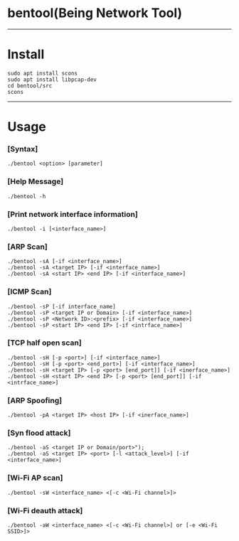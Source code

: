 # bentool(Being Network Tool)

---

# Install
```
sudo apt install scons
sudo apt install libpcap-dev
cd bentool/src
scons
```

---

# Usage
### [Syntax]
```
./bentool <option> [parameter]
```

### [Help Message]
```
./bentool -h
```

### [Print network interface information]
```
./bentool -i [<interface_name>]
```
    
### [ARP Scan]
```
./bentool -sA [-if <interface_name>]
./bentool -sA <target IP> [-if <interface_name>]
./bentool -sA <start IP> <end IP> [-if <interface_name>]
```

### [ICMP Scan]
```
./bentool -sP [-if interface_name]
./bentool -sP <target IP or Domain> [-if <interface_name>]
./bentool -sP <Network ID>:<prefix> [-if <interface_name>]
./bentool -sP <start IP> <end IP> [-if <intrface_name>]
```

### [TCP half open scan]
```
./bentool -sH [-p <port>] [-if <interface_name>]
./bentool -sH [-p <port> <end_port>] [-if <interface_name>]
./bentool -sH <target IP> [-p <port> [end_port]] [-if <inerface_name>]
./bentool -sH <start IP> <end IP> [-p <port> [end_port]] [-if <intrface_name>]
```

### [ARP Spoofing]
```
./bentool -pA <target IP> <host IP> [-if <inerface_name>]
```

### [Syn flood attack]
```
./bentool -aS <target IP or Domain/port>");
./bentool -aS <target IP> <port> [-l <attack_level>] [-if <interface_name>]
```

### [Wi-Fi AP scan]
```
./bentool -sW <interface_name> <[-c <Wi-Fi channel>]>
```

### [Wi-Fi deauth attack]
```
./bentool -aW <interface_name> <[-c <Wi-Fi channel>] or [-e <Wi-Fi SSID>]> 
```
